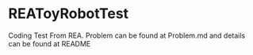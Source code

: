# REAToyRobotTest
Coding Test From REA. Problem can be found at Problem.md and details can be found at README
